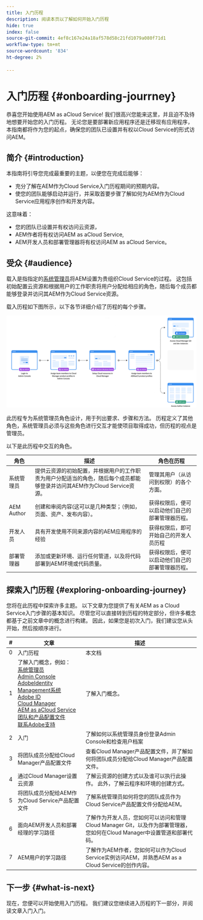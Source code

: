 ```yaml
---
title: 入门历程
description: 阅读本页以了解如何开始入门历程
hide: true
index: false
source-git-commit: 4ef8c167e24a18af578d58c21fd1079a080f71d1
workflow-type: tm+mt
source-wordcount: '834'
ht-degree: 2%

---
```


# 入门历程 {#onboarding-jourrney}

恭喜您开始使用AEM as aCloud Service! 我们很高兴您能来这里，并且迫不及待地想要开始您的入门历程。 无论您是要部署新应用程序还是迁移现有应用程序，本指南都将作为您的起点，确保您的团队已设置并有权以Cloud Service的形式访问AEM。

## 简介 {#introduction}

本指南将引导您完成最重要的主题，以便您在完成后能够：

* 充分了解在AEM作为Cloud Service入门历程期间的预期内容。
* 使您的团队能够启动并运行，并采取首要步骤了解如何为AEM作为Cloud Service应用程序创作和开发内容。

这意味着：

* 您的团队已设置并有权访问云资源，
* AEM作者将有权访问AEM as aCloud Service,
* AEM开发人员和部署管理器将有权访问AEM as aCloud Service。


## 受众 {#audience}

载入是指指定的[系统管理员](https://experienceleague.adobe.com/docs/experience-manager-cloud-service/onboarding/onboarding-concepts/system-administrator.html?lang=en)将AEM设置为贵组织Cloud Service的过程。 这包括初始配置云资源和根据用户的工作职责将用户分配给相应的角色，随后每个成员都能够登录并访问其AEM作为Cloud Service资源。

载入历程如下图所示，以下各节详细介绍了历程的每个步骤。

![](/help/onboarding/onboarding-journey/assets/onboarding-journey.png)

此历程专为系统管理员角色设计，用于列出要求、步骤和方法。 历程定义了其他角色，系统管理员必须与这些角色进行交互才能使项目取得成功，但历程的视点是管理员。

以下是此历程中交互的角色。

| 角色 | 描述 | 角色在历程 |
|---|---|---|
| 系统管理员 | 提供云资源的初始配置，并根据用户的工作职责为用户分配适当的角色，随后每个成员都能够登录并访问其AEM作为Cloud Service资源。 | 管理其用户（从访问到权限）的各个方面。 |
| AEM Author | 创建和审阅内容(这可以是几种类型；（例如，页面、资产、发布内容）。 | 获得权限后，便可以启动他们自己的部署管理器历程。 |
| 开发人员 | 具有开发使用不同来源内容的AEM应用程序的经验 | 获得权限后，即可开始自己的开发人员历程 |
| 部署管理器 | 添加或更新环境、运行任何管道，以及将代码部署到AEM环境或代码质量。 | 获得权限后，便可以启动他们自己的部署管理器历程。 |

## 探索入门历程 {#exploring-onboarding-journey}

您将在此历程中探索许多主题。 以下文章为您提供了有关AEM as a Cloud Service入门步骤的基本知识。 尽管您可以直接转到历程的特定部分，但许多概念都基于之前文章中的概念进行构建。 因此，如果您是初次入门，我们建议您从头开始，然后按顺序进行。

| # | 文章 | 描述 |
|---|---|---|
| 0 | 入门历程 | 本文档 |
| 1 | 了解入门概念，例如：<br>[系统管理员](https://experienceleague.adobe.com/docs/experience-manager-cloud-service/onboarding/onboarding-concepts/system-administrator.html?lang=en)<br>[Admin Console](https://experienceleague.adobe.com/docs/experience-manager-cloud-service/onboarding/onboarding-concepts/admin-console.html?lang=en)<br>[AdobeIdentity Management系统](https://experienceleague.adobe.com/docs/experience-manager-cloud-service/onboarding/onboarding-concepts/ims.html?lang=en)<br>[Adobe ID](https://experienceleague.adobe.com/docs/experience-manager-cloud-service/onboarding/onboarding-concepts/adobe-id.html?lang=en)<br>[Cloud Manager](https://experienceleague.adobe.com/docs/experience-manager-cloud-service/onboarding/onboarding-concepts/cloud-manager-introduction.html?lang=en)<br>[AEM as aCloud Service团队和产品配置文件](https://experienceleague.adobe.com/docs/experience-manager-cloud-service/onboarding/onboarding-concepts/aem-cs-team-product-profiles.html?lang=en)<br>[联系Adobe支持](https://experienceleague.adobe.com/docs/experience-manager-cloud-service/onboarding/onboarding-concepts/onboarding-help-resources.html?lang=en) | 了解入门概念。 |
| 2 | 入门 | 了解如何以系统管理员身份登录Admin Console和检查用户档案 |
| 3 | 将团队成员分配给Cloud Manager产品配置文件 | 查看Cloud Manager产品配置文件，并了解如何将团队成员分配给Cloud Manager产品配置文件。 |
| 4 | 通过Cloud Manager设置云资源 | 了解云资源的创建方式以及谁可以执行此操作。 此外，了解云程序和环境的创建方式。 |
| 5 | 将团队成员分配给AEM作为Cloud Service产品配置文件 | 了解系统管理员如何将您的团队成员作为Cloud Service产品配置文件分配给AEM。 |
| 6 | 面向AEM开发人员和部署经理的学习路径 | 了解作为开发人员，您如何可以访问和管理Cloud Manager Git，以及作为部署管理器，您如何在Cloud Manager中设置管道和部署代码。 |
| 7 | AEM用户的学习路径 | 了解作为AEM作者，您如何可以作为Cloud Service实例访问AEM，并熟悉AEM as a Cloud Service的创作内容。 |

## 下一步 {#what-is-next}

现在，您便可以开始使用入门历程。 我们建议您继续进入历程的下一部分，并阅读文章入门入门。